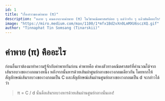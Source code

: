 ```yaml
---
id: 1
title: "เรื่องราวของค่าพาย (π)"
description: "หลาย ๆ คนคงจะเจอค่าพาย (π) ในวิชาคณิตศาสตร์บ่อย ๆ แต่ว่าจริง ๆ แล้วมันคืออะไรกันนะ? มันอร่อยไหม? แล้วมันหายังไง? วันนี้เรามาหาคำตอบกันแบบง่าย ๆ กันดีกว่า!"
image: "https://miro.medium.com/max/1100/1*mfx1Bd2vXn0LmMXU6sczXQ.gif"
author: "Tinnaphat Tin Somsang (Tinarskii)"
---
```


# ค่าพาย (π) คืออะไร

ก่อนอื่นเราต้องมาทำความรู้จักกับค่าพายกันก่อน ค่าพายคือ ค่าคงตัวทางคณิตศาสตร์​ ที่คำนวณได้จากเส้นรอบวงของวงกลมวงหนึ่ง หลังจากนั้นหารด้วยเส้นผ่าศูนย์กลางของวงกลมเดียวกัน โดยหากให้สัญลักษณ์เส้นรอบวงของวงกลมเป็น C และสัญลักษณ์เส้นผ่านศูนย์กลางของวงกลมเป็น d จะกล่าวได้ว่า

> π = C / d
> นั่นคือเส้นรอบวงหารด้วยเส้นผ่านศูนย์กลางนั่นเอง!

